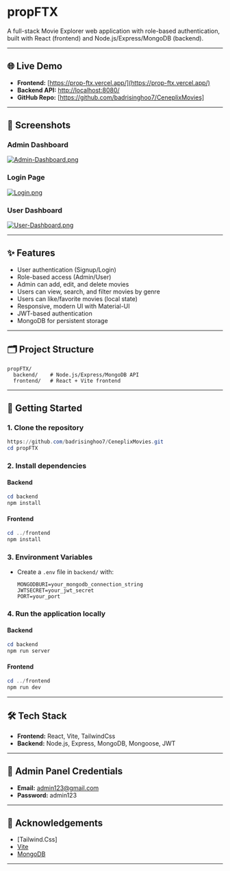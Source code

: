 # propFTX

A full-stack Movie Explorer web application with role-based authentication, built with React (frontend) and Node.js/Express/MongoDB (backend).

---

## 🌐 Live Demo
- **Frontend:** [https://prop-ftx.vercel.app/](https://prop-ftx.vercel.app/)
- **Backend API:** [http://localhost:8080/](http://localhost:8080/)
- **GitHub Repo:** [https://github.com/badrisinghoo7/CeneplixMovies]

---

## 📸 Screenshots

### Admin Dashboard
[![Admin-Dashboard.png](https://i.postimg.cc/zBMqWN3c/Admin-Dashboard.png)](https://postimg.cc/S260Fw66)

### Login Page
[![Login.png](https://i.postimg.cc/kgc6SVCY/Login.png)](https://postimg.cc/DSSwkw81)

### User Dashboard
[![User-Dashboard.png](https://i.postimg.cc/ZK6yT7MS/User-Dashboard.png)](https://postimg.cc/fJTbCKs2)

---

## ✨ Features
- User authentication (Signup/Login)
- Role-based access (Admin/User)
- Admin can add, edit, and delete movies
- Users can view, search, and filter movies by genre
- Users can like/favorite movies (local state)
- Responsive, modern UI with Material-UI
- JWT-based authentication
- MongoDB for persistent storage

---

## 🗂️ Project Structure
```
propFTX/
  backend/    # Node.js/Express/MongoDB API
  frontend/   # React + Vite frontend
```

---

## 🚀 Getting Started

### 1. Clone the repository
```powershell
https://github.com/badrisinghoo7/CeneplixMovies.git
cd propFTX
```

### 2. Install dependencies
#### Backend
```powershell
cd backend
npm install
```
#### Frontend
```powershell
cd ../frontend
npm install
```

### 3. Environment Variables
- Create a `.env` file in `backend/` with:
  ```env
  MONGODBURI=your_mongodb_connection_string
  JWTSECRET=your_jwt_secret
  PORT=your_port
  ```

### 4. Run the application locally
#### Backend
```powershell
cd backend
npm run server
```
#### Frontend
```powershell
cd ../frontend
npm run dev
```

---

## 🛠️ Tech Stack
- **Frontend:** React, Vite, TailwindCss
- **Backend:** Node.js, Express, MongoDB, Mongoose, JWT

---

## 🔑 Admin Panel Credentials
- **Email:** admin123@gmail.com
- **Password:** admin123

---

## 🙏 Acknowledgements
- [Tailwind.Css]
- [Vite](https://vitejs.dev/)
- [MongoDB](https://www.mongodb.com/)

---
